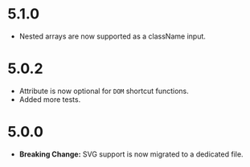 # 5.1.0
- Nested arrays are now supported as a className input.

# 5.0.2
- Attribute is now optional for `DOM` shortcut functions.
- Added more tests.

# 5.0.0

- **Breaking Change:** SVG support is now migrated to a dedicated file.